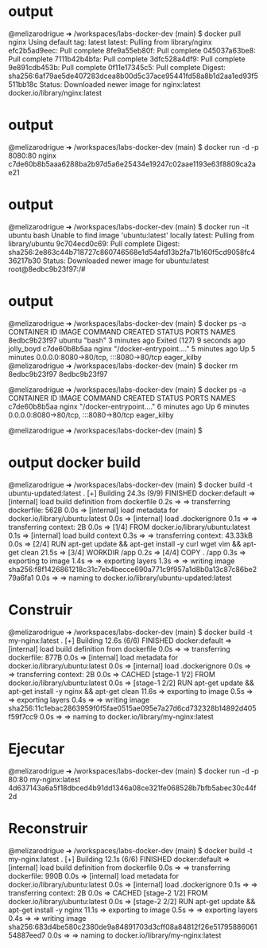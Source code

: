 # output  

@melizarodrigue ➜ /workspaces/labs-docker-dev (main) $ docker pull nginx
Using default tag: latest
latest: Pulling from library/nginx
efc2b5ad9eec: Pull complete 
8fe9a55eb80f: Pull complete 
045037a63be8: Pull complete 
7111b42b4bfa: Pull complete 
3dfc528a4df9: Pull complete 
9e891cdb453b: Pull complete 
0f11e17345c5: Pull complete 
Digest: sha256:6af79ae5de407283dcea8b00d5c37ace95441fd58a8b1d2aa1ed93f5511bb18c
Status: Downloaded newer image for nginx:latest
docker.io/library/nginx:latest

# output 
@melizarodrigue ➜ /workspaces/labs-docker-dev (main) $ docker run -d -p 8080:80 nginx
c7de60b8b5aaa6288ba2b97d5a6e25434e19247c02aae1193e63f8809ca2ae21

# output
@melizarodrigue ➜ /workspaces/labs-docker-dev (main) $ docker run -it ubuntu bash
Unable to find image 'ubuntu:latest' locally
latest: Pulling from library/ubuntu
9c704ecd0c69: Pull complete 
Digest: sha256:2e863c44b718727c860746568e1d54afd13b2fa71b160f5cd9058fc436217b30
Status: Downloaded newer image for ubuntu:latest
root@8edbc9b23f97:/# 

# output
@melizarodrigue ➜ /workspaces/labs-docker-dev (main) $ docker ps -a
CONTAINER ID   IMAGE     COMMAND                  CREATED         STATUS                       PORTS                                   NAMES
8edbc9b23f97   ubuntu    "bash"                   3 minutes ago   Exited (127) 9 seconds ago                                           jolly_boyd
c7de60b8b5aa   nginx     "/docker-entrypoint.…"   5 minutes ago   Up 5 minutes                 0.0.0.0:8080->80/tcp, :::8080->80/tcp   eager_kilby
@melizarodrigue ➜ /workspaces/labs-docker-dev (main) $ docker rm 8edbc9b23f97
8edbc9b23f97


@melizarodrigue ➜ /workspaces/labs-docker-dev (main) $ docker ps -a
CONTAINER ID   IMAGE     COMMAND                  CREATED         STATUS         PORTS                                   NAMES
c7de60b8b5aa   nginx     "/docker-entrypoint.…"   6 minutes ago   Up 6 minutes   0.0.0.0:8080->80/tcp, :::8080->80/tcp   eager_kilby


@melizarodrigue ➜ /workspaces/labs-docker-dev (main) $ 

# output docker build
@melizarodrigue ➜ /workspaces/labs-docker-dev (main) $ docker build -t ubuntu-updated:latest .
[+] Building 24.3s (9/9) FINISHED                                                                               docker:default
 => [internal] load build definition from dockerfile                                                                      0.2s
 => => transferring dockerfile: 562B                                                                                      0.0s
 => [internal] load metadata for docker.io/library/ubuntu:latest                                                          0.0s
 => [internal] load .dockerignore                                                                                         0.1s
 => => transferring context: 2B                                                                                           0.0s
 => [1/4] FROM docker.io/library/ubuntu:latest                                                                            0.1s
 => [internal] load build context                                                                                         0.3s
 => => transferring context: 43.33kB                                                                                      0.0s
 => [2/4] RUN apt-get update && apt-get install -y     curl     wget     vim     && apt-get clean                        21.5s
 => [3/4] WORKDIR /app                                                                                                    0.2s
 => [4/4] COPY . /app                                                                                                     0.3s
 => exporting to image                                                                                                    1.4s
 => => exporting layers                                                                                                   1.3s
 => => writing image sha256:f8f1426861218c31c7eb4becce690a771c9f957a1d8b0a13c87c86be279a6fa1                              0.0s
 => => naming to docker.io/library/ubuntu-updated:latest  

 # Construir
 @melizarodrigue ➜ /workspaces/labs-docker-dev (main) $ docker build -t my-nginx:latest .
[+] Building 12.6s (6/6) FINISHED                                                                               docker:default
 => [internal] load build definition from dockerfile                                                                      0.0s
 => => transferring dockerfile: 877B                                                                                      0.0s
 => [internal] load metadata for docker.io/library/ubuntu:latest                                                          0.0s
 => [internal] load .dockerignore                                                                                         0.0s
 => => transferring context: 2B                                                                                           0.0s
 => CACHED [stage-1 1/2] FROM docker.io/library/ubuntu:latest                                                             0.0s
 => [stage-1 2/2] RUN apt-get update &&     apt-get install -y nginx &&     apt-get clean                                11.6s
 => exporting to image                                                                                                    0.5s
 => => exporting layers                                                                                                   0.4s
 => => writing image sha256:11c1ebac2863959f0f5fae0515ae095e7a27d6cd732328b14892d405f59f7cc9                              0.0s
 => => naming to docker.io/library/my-nginx:latest 

 # Ejecutar
 @melizarodrigue ➜ /workspaces/labs-docker-dev (main) $ docker run -d -p 80:80 my-nginx:latest
4d637143a6a5f18dbced4b91dd1346a08ce321fe068528b7bfb5abec30c44f2d

# Reconstruir
@melizarodrigue ➜ /workspaces/labs-docker-dev (main) $ docker build -t my-nginx:latest .
[+] Building 12.1s (6/6) FINISHED                                                                                            docker:default
 => [internal] load build definition from dockerfile                                                                                   0.0s
 => => transferring dockerfile: 990B                                                                                                   0.0s
 => [internal] load metadata for docker.io/library/ubuntu:latest                                                                       0.0s
 => [internal] load .dockerignore                                                                                                      0.1s
 => => transferring context: 2B                                                                                                        0.0s
 => CACHED [stage-2 1/2] FROM docker.io/library/ubuntu:latest                                                                          0.0s
 => [stage-2 2/2] RUN apt-get update && apt-get install -y nginx                                                                      11.1s
 => exporting to image                                                                                                                 0.5s
 => => exporting layers                                                                                                                0.4s
 => => writing image sha256:683d4be580c2380de9a84891703d3cff08a84812f26e5179588606154887eed7                                           0.0s
 => => naming to docker.io/library/my-nginx:latest 